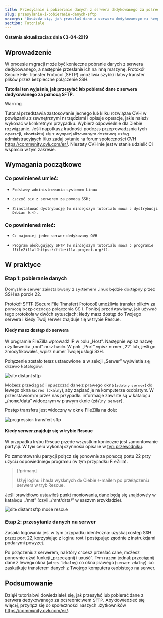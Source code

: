 ```yaml
---
title: Przesyłanie i pobieranie danych z serwera dedykowanego za pośrednictwem SFTP
slug: przesylanie-i-pobieranie-danych-sftp
excerpt: 'Dowiedz się, jak przesłać dane z serwera dedykowanego na komputer lokalny i na odwrót'
section: Tutoriale
---
```


**Ostatnia aktualizacja z dnia 03-04-2019**

## Wprowadzenie

W procesie migracji może być konieczne pobranie danych z serwera dedykowanego, a następnie przesłanie ich na inną maszynę. Protokół Secure File Transfer Protocol (SFTP) umożliwia szybki i łatwy transfer plików przez bezpieczne połączenie SSH.

**Tutorial ten wyjaśnia, jak przesyłać lub pobierać dane z serwera dedykowanego za pomocą SFTP.**

> [!warning]
>Tutorial przedstawia zastosowanie jednego lub kilku rozwiązań OVH w powiązaniu z zewnętrznymi narzędziami i opisuje operacje, jakie należy wykonać w konkretnym przypadku. Wybierz odpowiednie dla Ciebie rozwiązanie. Jeśli napotkasz trudności podczas przeprowadzania tych operacji, skontaktuj się z wyspecjalizowanym dostawcą usług administracyjnych i/lub zadaj pytanie na forum społeczności OVH <https://community.ovh.com/en/>. Niestety OVH nie jest w stanie udzielić Ci wsparcia w tym zakresie.
>


## Wymagania początkowe

### Co powinieneś umieć:

*     Podstawy administrowania systemem Linux;
*     Łączyć się z serwerem za pomocą SSH;
*     Zainstalować dystrybucję (w niniejszym tutorialu mowa o dystrybucji Debian 9.4).


### Co powinieneś mieć:

*     Co najmniej jeden serwer dedykowany OVH;
*     Program obsługujący SFTP (w niniejszym tutorialu mowa o programie [FileZilla](https://filezilla-project.org/)).


## W praktyce

### Etap 1: pobieranie danych

Domyślnie serwer zainstalowany z systemem Linux będzie dostępny przez SSH na porcie 22.

Protokół SFTP (Secure File Transfert Protocol) umożliwia transfer plików za pomocą bezpiecznego połączenia SSH. Poniżej przedstawiamy, jak używać tego protokołu w dwóch sytuacjach: kiedy masz dostęp do Twojego serwera i kiedy Twój serwer znajduje się w trybie Rescue.


#### Kiedy masz dostęp do serwera

W programie FileZilla wprowadź IP w polu „Host”. Następnie wpisz nazwę użytkownika „root” oraz hasło. W polu „Port” wpisz numer „22” lub, jeśli go zmodyfikowałeś, wpisz numer Twojej usługi SSH.

Połączenie zostało teraz ustanowione, a w sekcji „Serwer” wyświetla się drzewo katalogów.

 
![site distant sftp](images/sftp_ds_01.png)
 

Możesz przeciągać i upuszczać dane z prawego okna (`zdalny serwer`) do lewego okna (`adres lokalny`), aby zapisać je na komputerze osobistym. W przedstawionym przez nas przypadku informacje zawarte są w katalogu „/home/data” widocznym w prawym oknie (`zdalny serwer`).

Postęp transferu jest widoczny w oknie FileZilla na dole:

 
![progression transfert sftp](images/sftp_ds_02.png)


#### Kiedy serwer znajduje się w trybie Rescue

W przypadku trybu Rescue przede wszystkim konieczne jest zamontowanie partycji.  W tym celu wykonaj czynności opisane w [tym przewodniku](https://docs.ovh.com/pl/dedicated/ovh-rescue/). 

Po zamontowaniu partycji połącz się ponownie za pomocą portu 22 przy użyciu odpowiedniego programu (w tym przypadku FileZilla).


> [!primary]
>
> Użyj loginu i hasła wysłanych do Ciebie e-mailem po przełączeniu serwera w tryb Rescue.
>


Jeśli prawidłowo ustawiłeś punkt montowania, dane będą się znajdowały w katalogu „/mnt” (czyli „/mnt/data/” w naszym przykładzie).

![site distant sftp mode rescue](images/sftp_ds_03.png)

 
### Etap 2: przesyłanie danych na serwer

Zasada logowania jest w tym przypadku identyczna: uzyskaj dostęp SSH przez port 22, korzystając z loginu root i postępując zgodnie z instrukcjami podanymi powyżej.

Po połączeniu z serwerem, na który chcesz przesłać dane, możesz ponownie użyć funkcji „przeciągnij i upuść”. Tym razem jednak przeciągnij dane z lewego okna (`adres lokalny`) do okna prawego (`serwer zdalny`), co zaskutkuje transferem danych z Twojego komputera osobistego na serwer. 

## Podsumowanie

Dzięki tutorialowi dowiedziałeś się, jak przesyłać lub pobierać dane z serwera dedykowanego za pośrednictwem SFTP.
Aby dowiedzieć się więcej, przyłącz się do społeczności naszych użytkowników <https://community.ovh.com/en/>.